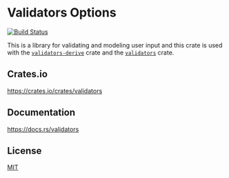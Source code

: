 Validators Options
====================

[![Build Status](https://travis-ci.org/magiclen/validators.svg?branch=master)](https://travis-ci.org/magiclen/validators)

This is a library for validating and modeling user input and this crate is used with the [`validators-derive`](https://crates.io/crates/validators-derive) crate and the [`validators`](https://crates.io/crates/validators) crate.

## Crates.io

https://crates.io/crates/validators

## Documentation

https://docs.rs/validators

## License

[MIT](LICENSE)
